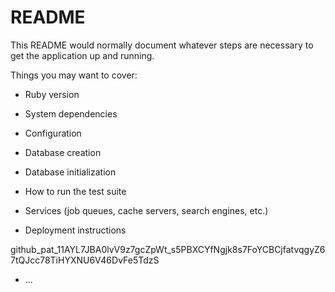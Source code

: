 # README

This README would normally document whatever steps are necessary to get the
application up and running.

Things you may want to cover:

* Ruby version

* System dependencies

* Configuration

* Database creation

* Database initialization

* How to run the test suite

* Services (job queues, cache servers, search engines, etc.)

* Deployment instructions


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
* ...
